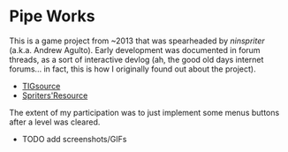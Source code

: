 
# Pipe Works

This is a game project from \~2013 that was spearheaded by *ninspriter* (a.k.a. Andrew Agulto).
Early development was documented in forum threads, as a sort of interactive devlog
(ah, the good old days internet forums... in fact, this is how I originally found out about the project).
- [TIGsource](https://forums.tigsource.com/index.php?topic=32804)
- [Spriters'Resource](https://www.vg-resource.com/showthread.php?tid=21931)

The extent of my participation was to just implement some menus buttons after a level was cleared.

- TODO add screenshots/GIFs
